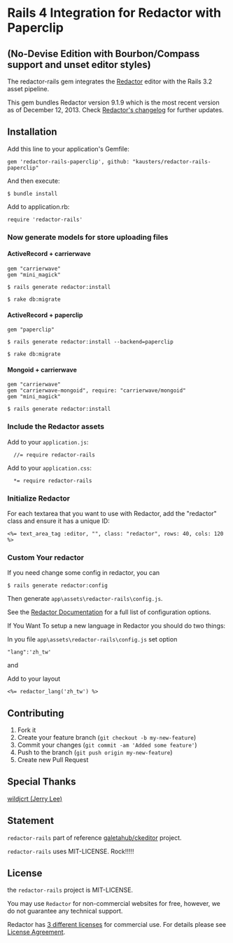 # Rails 4 Integration for Redactor with Paperclip
## (No-Devise Edition with Bourbon/Compass support and unset editor styles)

The redactor-rails gem integrates the [Redactor](http://redactorjs.com/) editor with the Rails 3.2 asset pipeline.

This gem bundles Redactor version 9.1.9 which is the most recent version as of December 12, 2013. Check [Redactor's changelog](http://imperavi.com/redactor/log/) for further updates.

## Installation

Add this line to your application's Gemfile:

    gem 'redactor-rails-paperclip', github: "kausters/redactor-rails-paperclip"

And then execute:

    $ bundle install

Add to application.rb:

    require 'redactor-rails'

### Now generate models for store uploading files

#### ActiveRecord + carrierwave

    gem "carrierwave"
    gem "mini_magick"

    $ rails generate redactor:install

    $ rake db:migrate

#### ActiveRecord + paperclip

    gem "paperclip"

    $ rails generate redactor:install --backend=paperclip

    $ rake db:migrate

#### Mongoid + carrierwave
    gem "carrierwave"
    gem "carrierwave-mongoid", require: "carrierwave/mongoid"
    gem "mini_magick"

    $ rails generate redactor:install

### Include the Redactor assets

Add to your `application.js`:

      //= require redactor-rails

Add to your `application.css`:

      *= require redactor-rails

### Initialize Redactor

For each textarea that you want to use with Redactor, add the "redactor" class and ensure it has a unique ID:

    <%= text_area_tag :editor, "", class: "redactor", rows: 40, cols: 120 %>

### Custom Your redactor

If you need change some config in redactor, you can

    $ rails generate redactor:config

Then generate `app\assets\redactor-rails\config.js`.

See the [Redactor Documentation](http://redactorjs.com/docs/settings/) for a full list of configuration options.


If You Want To setup a new language in Redactor you should do two things:

In you file `app\assets\redactor-rails\config.js` set option

    "lang":'zh_tw'

and

Add to your layout

    <%= redactor_lang('zh_tw') %>

## Contributing

1. Fork it
2. Create your feature branch (`git checkout -b my-new-feature`)
3. Commit your changes (`git commit -am 'Added some feature'`)
4. Push to the branch (`git push origin my-new-feature`)
5. Create new Pull Request

## Special Thanks

[wildjcrt (Jerry Lee)](https://github.com/wildjcrt/)
## Statement

`redactor-rails` part of reference [galetahub/ckeditor](https://github.com/galetahub/ckeditor) project.

`redactor-rails` uses MIT-LICENSE. Rock!!!!!

## License

the `redactor-rails` project is MIT-LICENSE.

You may use `Redactor` for non-commercial websites for free, however, we do not guarantee any technical support.

Redactor has [3 different licenses](http://redactorjs.com/download/) for commercial use.
For details please see [License Agreement](http://redactorjs.com/download/).
